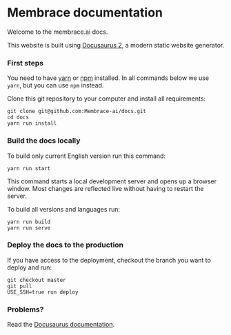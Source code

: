 # Membrace documentation

Welcome to the membrace.ai docs.

This website is built using [Docusaurus 2](https://docusaurus.io/), a modern static website generator.

### First steps

You need to have [yarn](https://classic.yarnpkg.com/en/docs/install) or [npm](https://nodejs.org/en/) installed. In all commands below we use `yarn`, but you can use `npm` instead.

Clone this git repository to your computer and install all requirements:

```
git clone git@github.com:Membrace-ai/docs.git
cd docs
yarn run install
```

### Build the docs locally

To build only current English version run this command:

```
yarn run start
```

This command starts a local development server and opens up a browser window. Most changes are reflected live without having to restart the server.

To build all versions and languages run:

```
yarn run build
yarn run serve
```

### Deploy the docs to the production

If you have access to the deployment, checkout the branch you want to deploy and run:

```
git checkout master
git pull
USE_SSH=true run deploy
```

### Problems?

Read the [Docusaurus documentation](https://docusaurus.io/docs/).
